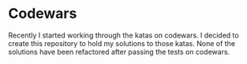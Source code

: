 # Codewars

Recently I started working through the katas on codewars. I decided to create this repository to hold my solutions to those katas. None of the solutions have been refactored after passing the tests on codewars.